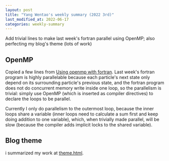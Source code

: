 ```yaml
---
layout: post
title: "Yang Wentao's weekly summary (2022 3rd)"
last_modified_at: 2022-06-17
categories: weekly-summary
---
```

<!-- This Source Code Form is subject to the terms of the Mozilla Public
   - License, v. 2.0. If a copy of the MPL was not distributed with this
   - file, You can obtain one at https://mozilla.org/MPL/2.0/. -->
Add trivial lines to make last week's fortran parallel using OpenMP; also perfecting my blog's theme (lots of work)

## OpenMP
Copied a few lines from [Using openmp with fortran](https://curc.readthedocs.io/en/latest/programming/OpenMP-Fortran.html#barrier-and-critical-directives). Last week's fortran program is highly parallelable because each particle's next state only depend on its surrounding particle's previous state, and the fortran program does not do concurrent memory write inside one loop, so the parallelism is trivial: simply use OpenMP (which is inserted as compiler directives) to declare the loops to be parallel.

Currently I only do parallelism to the outermost loop, because the inner loops share a variable (inner loops need to calculate a sum first and keep doing addition to one variable), which, when trivially made parallel, will be slow (because the compiler adds implicit locks to the shared variable).

## Blog theme
i summarized my work at [theme.html](/article/theme.html).
